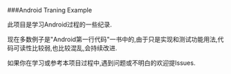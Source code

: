 ###Android Traning Example

此项目是学习Android过程的一些纪录.

现在多数例子是"Android第一行代码"一书中的,由于只是实现和测试功能用法,代码可读性比较弱,也比较混乱,会持续改进.

如果你在学习或参考本项目过程中,遇到问题或不明白的欢迎提Issues.
